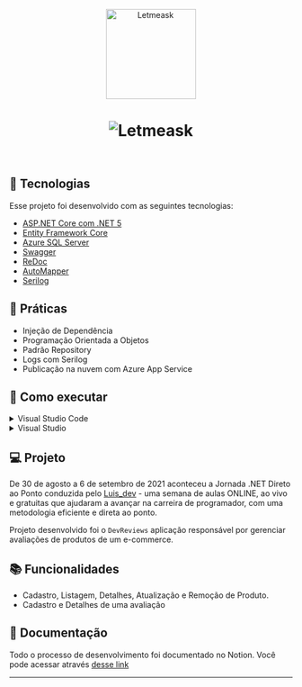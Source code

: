 <p align="center">
  <img alt="Letmeask" src="https://user-images.githubusercontent.com/22107794/132960600-bf0a778b-9b48-40b5-8614-4294fcc4ed32.png" width="160px">
</p>

<h1 align="center">
    <img alt="Letmeask" src="https://user-images.githubusercontent.com/22107794/132961066-47d7eedc-702a-44f6-b9fd-89a6cee36cbc.png" />
</h1>

<br>

## 🧪 Tecnologias

Esse projeto foi desenvolvido com as seguintes tecnologias:
- [ASP.NET Core com .NET 5](https://dotnet.microsoft.com/)
- [Entity Framework Core](https://github.com/dotnet/efcore)
- [Azure SQL Server](https://azure.microsoft.com/en-us/products/azure-sql/database/)
- [Swagger](https://swagger.io/)
- [ReDoc](https://github.com/Redocly/redoc)
- [AutoMapper](https://automapper.org/)
- [Serilog](https://serilog.net/)

## 🎉 Práticas

- Injeção de Dependência
- Programação Orientada a Objetos
- Padrão Repository
- Logs com Serilog
- Publicação na nuvem com Azure App Service


## 🚀 Como executar

<details>
<summary>Visual Studio Code</summary>

#### Pré-requisitos

* [.NET 5 SDK](https://dotnet.microsoft.com/download/dotnet)
* [Visual Studio Code](https://code.visualstudio.com)
* [C# Extension](https://marketplace.visualstudio.com/items?itemName=ms-vscode.csharp)

#### Passos
1. Abra o diretorio **devreviews\DevReviews.API** no Visual Studio Code.
2. Rode o comando **dotnet run**.

</details>

<details>
<summary>Visual Studio</summary>

#### Pré-requisitos

* [Visual Studio](https://visualstudio.microsoft.com)

#### Steps

1. Abra o diretorio **devreviews\DevReviews.sln** no Visual Studio.
3. Defina o **DevReviews.API** como projeto de inicialização.
4. Aperte **F5**.

</details>

## 💻 Projeto

De 30 de agosto a 6 de setembro de 2021 aconteceu a Jornada .NET Direto ao Ponto conduzida pelo [Luis_dev](https://www.instagram.com/luis_dev_ig) - uma semana de aulas ONLINE, ao vivo e gratuitas que ajudaram a avançar na carreira de programador, com uma metodologia eficiente e direta ao ponto.

Projeto desenvolvido foi o `DevReviews` aplicação responsável por gerenciar avaliações de produtos de um e-commerce.


## 📚 Funcionalidades
- Cadastro, Listagem, Detalhes, Atualização e Remoção de Produto.
- Cadastro e Detalhes de uma avaliação

## 📘 Documentação
Todo o processo de desenvolvimento foi documentado no Notion. Você pode acessar através [desse link](https://smoggy-panther-b3a.notion.site/2-edi-o-Jornada-NET-Direto-ao-Ponto-4edb592dfba84fa9b4c45061b290f952)

---

